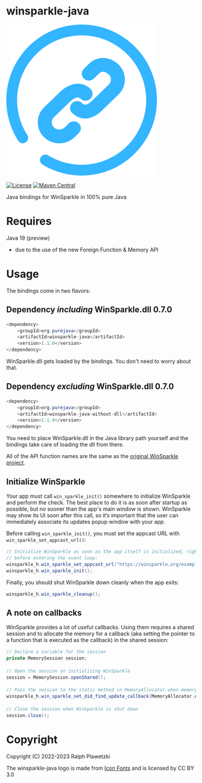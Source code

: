 # winsparkle-java
![winsparkle-java](winsparkle-java.svg)

[![License](https://img.shields.io/github/license/purejava/keepassxc-cryptomator.svg)](https://github.com/purejava/keepassxc-cryptomator/blob/master/LICENSE)
[![Maven Central](https://img.shields.io/maven-central/v/org.purejava/winsparkle-java.svg?label=Maven%20Central)](https://search.maven.org/search?q=g:%22org.purejava%22%20AND%20a:winsparkle-java*)

Java bindings for WinSparkle in 100% pure Java

# Requires
Java 19 (preview)
- due to the use of the new Foreign Function & Memory API

# Usage
The bindings come in two flavors:

## Dependency *including* WinSparkle.dll 0.7.0
```java
<dependency>
    <groupId>org.purejava</groupId>
    <artifactId>winsparkle-java</artifactId>
    <version>1.1.0</version>
</dependency>
```
WinSparkle.dll gets loaded by the bindings. You don't need to worry about that.

## Dependency *excluding* WinSparkle.dll 0.7.0
```java
<dependency>
    <groupId>org.purejava</groupId>
    <artifactId>winsparkle-java-without-dll</artifactId>
    <version>1.1.0</version>
</dependency>
```
You need to place WinSparkle.dll in the Java library path yourself and the bindings take care of loading the dll from there.

All of the API function names are the same as the [original WinSparkle project](https://github.com/vslavik/winsparkle).

## Initialize WinSparkle
Your app must call `win_sparkle_init()` somewhere to initialize WinSparkle and perform the check. The best place to do it is as soon after startup as possible, but no sooner than the app's main window is shown. WinSparkle may show its UI soon after this call, so it’s important that the user can immediately associate its updates popup window with your app.

Before calling `win_sparkle_init()`, you must set the appcast URL with `win_sparkle_set_appcast_url()`:
```java
// Initialize WinSparkle as soon as the app itself is initialized, right
// before entering the event loop:
winsparkle_h.win_sparkle_set_appcast_url("https://winsparkle.org/example/appcast.xml");
winsparkle_h.win_sparkle_init();
```

Finally, you should shut WinSparkle down cleanly when the app exits:
```java
winsparkle_h.win_sparkle_cleanup();
```

## A note on callbacks
WinSparkle provides a lot of useful callbacks. Using them requires a shared session and to allocate the memory for a callback (aka setting the pointer to a function that is executed as the callback) in the shared session:
```java
// Declare a variable for the session
private MemorySession session;

// Open the session on initializing WinSparkle
session = MemorySession.openShared();

// Pass the session to the static method in MemoryAllocator when memory for a callback is allocated
winsparkle_h.win_sparkle_set_did_find_update_callback(MemoryAllocator.ALLOCATE_CALLBACK_FOR(yourCallback, session));

// Close the session when WinSparkle is shut down
session.close();
```

# Copyright
Copyright (C) 2022-2023 Ralph Plawetzki

The winsparkle-java logo is made from [Icon Fonts](http://www.onlinewebfonts.com/icon) and is licensed by CC BY 3.0